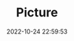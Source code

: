 ---
weight: 1
images:
- /images/edited/156.jpeg
title: Picture
date: 2022-10-24 22:59:53
tags: [luminar neo,work,person,truck,handbag]
---